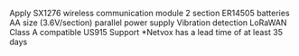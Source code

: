 Apply SX1276 wireless communication module
2 section ER14505 batteries AA size (3.6V/section) parallel power supply
Vibration detection
LoRaWAN Class A compatible
US915 Support
*Netvox has a lead time of at least 35 days
